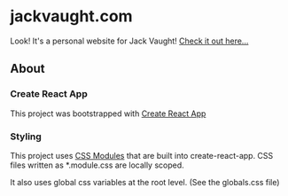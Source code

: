 # jackvaught.com

Look! It's a personal website for Jack Vaught! [Check it out here...](https://jackvaught.com)

## About

### Create React App

This project was bootstrapped with [Create React App](https://github.com/facebook/create-react-app)

### Styling

This project uses [CSS Modules](https://facebook.github.io/create-react-app/docs/adding-a-css-modules-stylesheet) that are built into create-react-app. CSS files written as *.module.css are locally scoped.

It also uses global css variables at the root level. (See the globals.css file)


